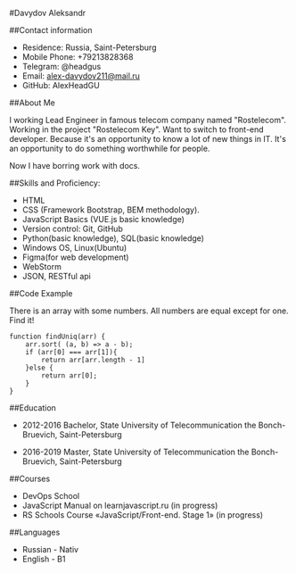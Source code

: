 #Davydov Aleksandr

##Contact information

* Residence: Russia, Saint-Petersburg
* Mobile Phone: +79213828368
* Telegram: @headgus
* Email: alex-davydov211@mail.ru
* GitHub: AlexHeadGU

##About Me

I working Lead Engineer in famous telecom company named "Rostelecom". 
Working in the project "Rostelecom Key".
Want to switch to front-end developer. Because it's an opportunity to know a lot of new things in IT. 
It's an opportunity to do something worthwhile for people.

Now I have borring work with docs.

##Skills and Proficiency:

* HTML
* CSS (Framework Bootstrap, BEM methodology).
* JavaScript Basics (VUE.js basic knowledge)
* Version control: Git, GitHub
* Python(basic knowledge), SQL(basic knowledge)
* Windows OS, Linux(Ubuntu)
* Figma(for web development)
* WebStorm
* JSON, RESTful api

##Code Example

There is an array with some numbers. All numbers are equal except for one. Find it!

```
function findUniq(arr) {
    arr.sort( (a, b) => a - b);
    if (arr[0] === arr[1]){
        return arr[arr.length - 1]
    }else {
        return arr[0];
    }
}
```
        
##Education
  * 2012-2016    Bachelor, State University of Telecommunication the Bonch-Bruevich, Saint-Petersburg
  
  * 2016-2019    Master, State University of Telecommunication the Bonch-Bruevich, Saint-Petersburg

##Courses
* DevOps School
* JavaScript Manual on learnjavascript.ru (in progress)
* RS Schools Course «JavaScript/Front-end. Stage 1» (in progress)

##Languages
* Russian - Nativ
* English - B1